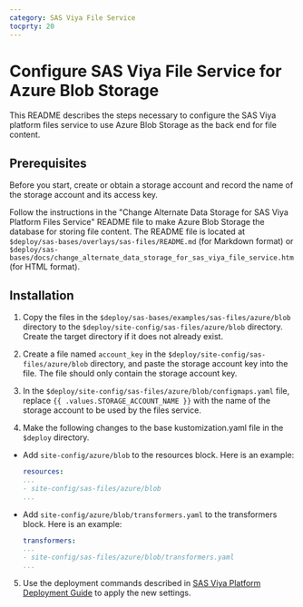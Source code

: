 ```yaml
---
category: SAS Viya File Service
tocprty: 20
---
```


# Configure SAS Viya File Service for Azure Blob Storage

This README describes the steps necessary to configure the SAS Viya platform files service to use Azure Blob Storage
as the back end for file content.

## Prerequisites

Before you start, create or obtain a storage account and record the name of the storage account and its access key.

Follow the instructions in the "Change Alternate Data Storage for SAS Viya Platform Files Service"
README file to make Azure Blob Storage the database for storing file content. The README
file is located at `$deploy/sas-bases/overlays/sas-files/README.md`
(for Markdown format) or `$deploy/sas-bases/docs/change_alternate_data_storage_for_sas_viya_file_service.htm`
(for HTML format).

## Installation

1. Copy the files in the `$deploy/sas-bases/examples/sas-files/azure/blob` directory to the
`$deploy/site-config/sas-files/azure/blob` directory. Create the target directory if it does
not already exist.

2. Create a file named `account_key` in the `$deploy/site-config/sas-files/azure/blob`
directory, and paste the storage account key into the file. The file should
only contain the storage account key.

3. In the `$deploy/site-config/sas-files/azure/blob/configmaps.yaml` file, replace
`{{ .values.STORAGE_ACCOUNT_NAME }}` with the name of the storage account to be used by
the files service.

4. Make the following changes to the base kustomization.yaml file in the `$deploy`
directory.

* Add `site-config/azure/blob` to the resources block. Here is an example:

   ```yaml
   resources:
   ...
   - site-config/sas-files/azure/blob
   ...
   ```

* Add `site-config/azure/blob/transformers.yaml` to the transformers block. Here
is an example:

   ```yaml
   transformers:
   ...
   - site-config/sas-files/azure/blob/transformers.yaml
   ...
   ```

5. Use the deployment commands described in [SAS Viya Platform Deployment Guide](http://documentation.sas.com/?cdcId=itopscdc&cdcVersion=default&docsetId=dplyml0phy0dkr&docsetTarget=titlepage.htm) to apply the new settings.